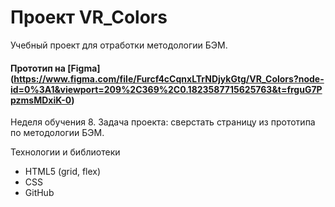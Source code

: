 # Проект VR_Colors

Учебный проект для отработки методологии БЭМ.

#### Прототип на [Figma] (https://www.figma.com/file/Furcf4cCqnxLTrNDjykGtg/VR_Colors?node-id=0%3A1&viewport=209%2C369%2C0.1823587715625763&t=frguG7PpzmsMDxiK-0)

Неделя обучения 8. 
Задача проекта: сверстать страницу из прототипа по методологии БЭМ.

Технологии и библиотеки

  * HTML5 (grid, flex)
  * CSS
  * GitHub


